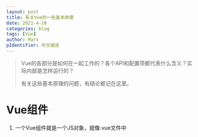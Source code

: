 ```yaml
---
layout: post
title: 有关Vue的一些基本原理
date: 2021-4-20
categories: blog
tags: [Vue]
author: Mars
pIdentifier: 中文缩进
---
```


> Vue的各部分是如何在一起工作的？各个API和配置项都代表什么含义？实际内部是怎样运行的？
>
> 有关这些基本原理的问题，有结论都记在这里。

# Vue组件

1. 一个Vue组件就是一个JS对象，就像.vue文件中<script>标签内输出的结构一样，可以是vue2那种分离式的对象，也可以是Vue3组合式api形式的一个setup()函数；
2. 组件对象（或组合式setup()函数）可以被传入component() API用来在各个组件内部注册（或全局注册）；
3. 一个.vue文件叫做单文件组件，包含`<template>、<style>、<script>`三部分，它就定义了一个Vue组件。这里`<template>`和`<style>`都是为了书写方便才这样显示，最后在使用import引入的时候，这两个标签内内容都会被添加到组件对象中(template和style属性)，整个组件解析为一个纯JS的对象；`
4. 一个手写JS Vue组件对象基本结构类似如下：
```js
{
  name: '',
  props: [],
  data(){},
  methods: {},
  components: {},
  template: ``,
  style: '',
  emits: [],
}
```
5. Vue应用的本质就是层层嵌套的组件树。使用createApp(<App.vue>)创建的app应用实例，使用的App.vue就是一个Vue组件，它叫做根组件。其他组件都是注册在它内部或者在app实例上全局注册的，在根组件内部使用。

